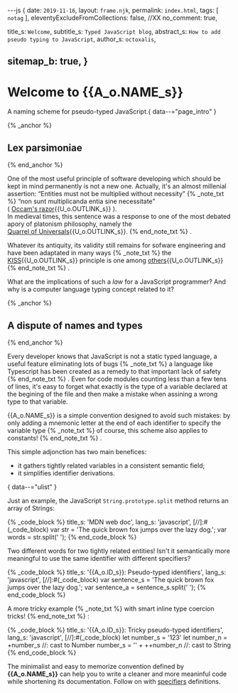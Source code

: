 ---js
{
  date:      `2019-11-16`,
  layout:    `frame.njk`,
  permalink: `index.html`,
  tags:      [ `notag` ],
  eleventyExcludeFromCollections: false,
  //XX no_comment: true,

  title_s:    `Welcome`,
  subtitle_s: `Typed JavaScript blog`,
  abstract_s: `How to add pseudo typing to JavaScript`,
  author_s:   `octoxalis`,
  
  sitemap_b: true,
}
---
[comment]: # (======== Post ========)
# Welcome to {{A_o.NAME_s}}

A naming scheme for pseudo-typed JavaScript.{ data--="page_intro" }

{% _anchor %}
## Lex parsimoniae
{% end_anchor %}

<slot-slice>

One of the most useful principle of software developing which should be kept in mind permanently is not a new one.
Actually, it's an almost millenial assertion: <q>Entities must not be multiplied without necessity</q>
{% _note_txt %}
<q>non sunt multiplicanda entia sine necessitate</q>  
( [Occam's razor]{{U_o.OUTLINK_s}} ).  
In medieval times, this sentence was a response to one of the most debated apory of platonism philosophy,
namely the  
[Quarrel of Universals]{{U_o.OUTLINK_s}}.
{% end_note_txt %}
.

Whatever its antiquity, its validity still remains for sofware engineering and have been adaptated in many ways
{% _note_txt %}
the [KISS]{{U_o.OUTLINK_s}} principle is one among [others]{{U_o.OUTLINK_s}}
{% end_note_txt %}
.


What are the implications of such a _law_ for a JavaScript programmer? And why is a computer language typing concept related to it?

</slot-slice>

{% _anchor %}
## A dispute of names and types
{% end_anchor %}

<slot-slice>
<slot-css prism_css/>
<slot-css lib_prism/>
<slot-js prism_js/>

Every developer knows that JavaScript is not a static typed language, a useful feature eliminating lots of bugs
{% _note_txt %}
a language like Typescript has been created as a remedy to that important lack of safety
{% end_note_txt %}
.
Even for code modules counting less than a few tens of lines, it's easy to forget what exactly is the type of a variable declared at the begining of the file and then make a mistake when assining a wrong type to that variable.

{{A_o.NAME_s}} is a simple convention designed to avoid such mistakes: by only adding a mnemonic letter at the end of each identifier to specify the variable type
{% _note_txt %}
of course, this scheme also applies to constants!
{% end_note_txt %}
.

This simple adjonction has two main benefices:
+ it gathers tightly related variables in a consistent semantic field;
+ it simplifies identifier derivations.

{ data--="ulist" }

Just an example, the JavaScript `String.prototype.split` method returns an array of Strings:

{% _code_block %}
    title_s: 'MDN web doc',
    lang_s: 'javascript',
[//]:#(_code_block)
var str = 'The quick brown fox jumps over the lazy dog.';
var words = str.split(' ');
{% end_code_block %}


Two different words for two tightly related entities! Isn't it semantically more meaningful to use the same identifier with different specifiers?

{% _code_block %}
    title_s: '{{A_o.ID_s}}: Pseudo-typed identifiers',
    lang_s: 'javascript',
[//]:#(_code_block)
var sentence_s = 'The quick brown fox jumps over the lazy dog.';
var sentence_a = sentence_s.split(' ');
{% end_code_block %}


A more tricky example
{% _note_txt %}
with smart inline type coercion tricks!
{% end_note_txt %}
:

{% _code_block %}
    title_s: '{{A_o.ID_s}}: Tricky pseudo-typed identifiers',
    lang_s: 'javascript',
[//]:#(_code_block)
let number_s = '123'
let number_n = +number_s    //: cast to Number
number_s = '' + ++number_n  //: cast to String
{% end_code_block %}


The minimalist and easy to memorize convention defined by **{{A_o.NAME_s}}** can help you to write a cleaner and more meaninful code while shortening its documentation.
Follow on with [specifiers] definitions.

</slot-slice>

[comment]: # (======== Links ========)

[specifiers]: ./specifiers.html

[Occam's razor]: https://www.irishphilosophy.com/2014/05/27/who-sharpened-occams-razor/
[Quarrel of Universals]: https://en.wikipedia.org/wiki/Problem_of_universals
[KISS]: https://en.wikipedia.org/wiki/KISS_principle
[others]: https://effectivesoftwaredesign.com/2013/08/05/simplicity-in-software-design-kiss-yagni-and-occams-razor/